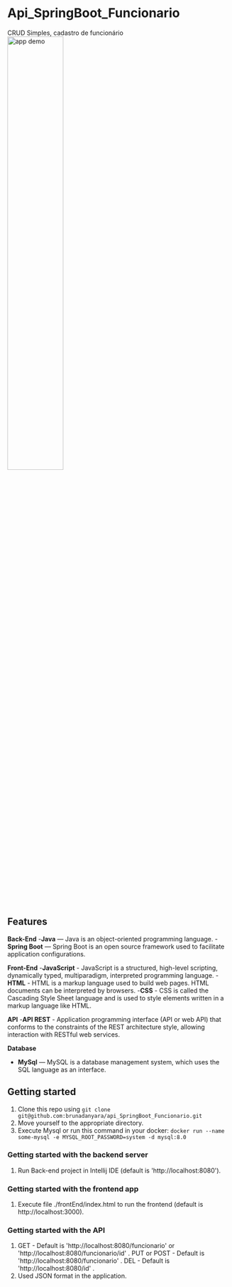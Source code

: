 # Api_SpringBoot_Funcionario
CRUD Simples, cadastro de funcionário
<img src="./.github/example/crudsimples.png" width="50%" height="50%" alt="app demo">

## Features
**Back-End**
-**Java** — Java is an object-oriented programming language.
-**Spring Boot** — Spring Boot is an open source framework used to facilitate application configurations.

**Front-End**
-**JavaScript** - JavaScript is a structured, high-level scripting, dynamically typed, multiparadigm, interpreted programming language.
-**HTML** - HTML is a markup language used to build web pages. HTML documents can be interpreted by browsers.
-**CSS** - CSS is called the Cascading Style Sheet language and is used to style elements written in a markup language like HTML.

**API**
-**API REST** - Application programming interface (API or web API) that conforms to the constraints of the REST architecture style, allowing interaction with RESTful web services.

**Database**
- **MySql** — MySQL is a database management system, which uses the SQL language as an interface.

## Getting started

1. Clone this repo using `git clone git@github.com:brunadanyara/api_SpringBoot_Funcionario.git`
2. Move yourself to the appropriate directory.
3. Execute Mysql or run this command in your docker: `docker run --name some-mysql -e MYSQL_ROOT_PASSWORD=system -d mysql:8.0`

### Getting started with the backend server
1. Run Back-end project in Intellij IDE (default is 'http://localhost:8080').

### Getting started with the frontend app
1. Execute file ./frontEnd/index.html to run the frontend (default is http://localhost:3000).

### Getting started with the API 
1. GET - Default is 'http://localhost:8080/funcionario' or 'http://localhost:8080/funcionario/id' .
PUT or POST - Default is 'http://localhost:8080/funcionario' .
DEL - Default is 'http://localhost:8080/id' .
2. Used JSON format in the application.
